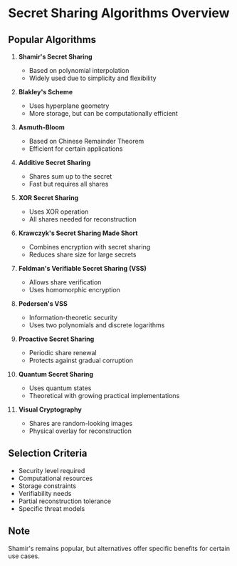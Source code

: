 # Secret Sharing Algorithms Overview

## Popular Algorithms

1. **Shamir's Secret Sharing**
   - Based on polynomial interpolation
   - Widely used due to simplicity and flexibility

2. **Blakley's Scheme**
   - Uses hyperplane geometry
   - More storage, but can be computationally efficient

3. **Asmuth-Bloom**
   - Based on Chinese Remainder Theorem
   - Efficient for certain applications

4. **Additive Secret Sharing**
   - Shares sum up to the secret
   - Fast but requires all shares

5. **XOR Secret Sharing**
   - Uses XOR operation
   - All shares needed for reconstruction

6. **Krawczyk's Secret Sharing Made Short**
   - Combines encryption with secret sharing
   - Reduces share size for large secrets

7. **Feldman's Verifiable Secret Sharing (VSS)**
   - Allows share verification
   - Uses homomorphic encryption

8. **Pedersen's VSS**
   - Information-theoretic security
   - Uses two polynomials and discrete logarithms

9. **Proactive Secret Sharing**
   - Periodic share renewal
   - Protects against gradual corruption

10. **Quantum Secret Sharing**
    - Uses quantum states
    - Theoretical with growing practical implementations

11. **Visual Cryptography**
    - Shares are random-looking images
    - Physical overlay for reconstruction

## Selection Criteria

- Security level required
- Computational resources
- Storage constraints
- Verifiability needs
- Partial reconstruction tolerance
- Specific threat models

## Note
Shamir's remains popular, but alternatives offer specific benefits for certain use cases.
